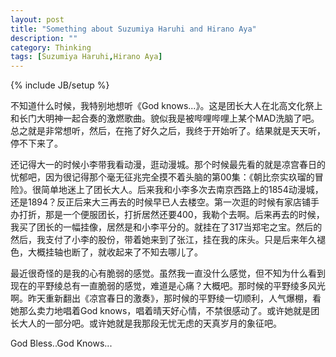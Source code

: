 ```yaml
---
layout: post
title: "Something about Suzumiya Haruhi and Hirano Aya"
description: ""
category: Thinking
tags: [Suzumiya Haruhi,Hirano Aya]
---
```

{% include JB/setup %}


  不知道什么时候，我特别地想听《God knows...》。这是团长大人在北高文化祭上和长门大明神一起合奏的激燃歌曲。貌似我是被哔哩哔哩上某个MAD洗脑了吧。总之就是非常想听，然后，在拖了好久之后，我终于开始听了。结果就是天天听，停不下来了。
  
  
  还记得大一的时候小李带我看动漫，逛动漫城。那个时候最先看的就是凉宫春日的忧郁吧，因为很记得那个毫无征兆完全摸不着头脑的第00集：《朝比奈实玖瑠的冒险》。很简单地迷上了团长大人。后来我和小李多次去南京西路上的1854动漫城，还是1894？反正后来大三再去的时候早已人去楼空。第一次逛的时候有家店铺手办打折，那是一个便服团长，打折居然还要400，我勒个去啊。后来再去的时候，我买了团长的一幅挂像，居然是和小李平分的。就挂在了317当郑宅之宝。然后的然后，我支付了小李的股份，带着她来到了张江，挂在我的床头。只是后来年久褪色，大概挂轴也断了，就收起来了不知去哪儿了。
  
  
  最近很奇怪的是我的心有脆弱的感觉。虽然我一直没什么感觉，但不知为什么看到现在的平野绫总有一直脆弱的感觉，难道是心痛？大概吧。那时候的平野绫多风光啊。昨天重新翻出《凉宫春日的激奏》，那时候的平野绫一切顺利，人气爆棚，看她那么卖力地唱着God knows，唱着晴天好心情，不禁很感动了。或许她就是团长大人的一部分吧。或许她就是我那段无忧无虑的天真岁月的象征吧。
  
  
  God Bless..God Knows...
  
  